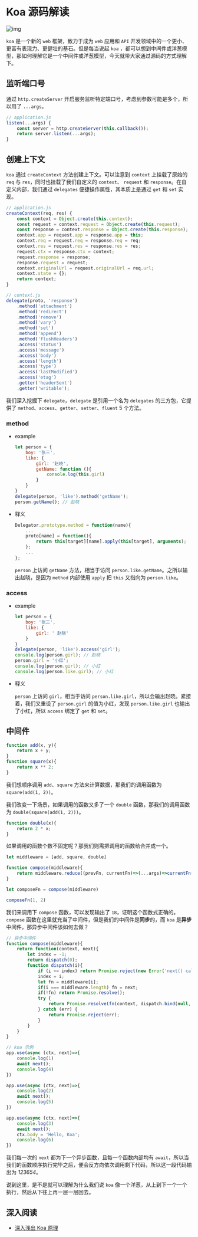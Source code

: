 # Koa 源码解读

![img](../../img/20190805/koa.png)

`koa` 是一个新的 `web` 框架，致力于成为 `web` 应用和 `API` 开发领域中的一个更小、更富有表现力、更健壮的基石。但是每当说起 `koa` ，都可以想到中间件或洋葱模型，那如何理解它是一个中间件或洋葱模型，今天就带大家通过源码的方式理解下。

## 监听端口号

通过 `http.createServer` 开启服务监听特定端口号，考虑到参数可能是多个，所以用了 `...args`。

```js
// application.js
listen(...args) {
    const server = http.createServer(this.callback());
    return server.listen(...args);
}
```

## 创建上下文

`koa` 通过 `createContext` 方法创建上下文。可以注意到 `context` 上挂载了原始的 `req` 与 `res`，同时也挂载了我们自定义的 `context`、 `request` 和 `response`。在自定义内部，我们通过 `delegates` 便捷操作属性，其本质上是通过 `get` 和 `set` 实现。

```js
// application.js
createContext(req, res) {
    const context = Object.create(this.context);
    const request = context.request = Object.create(this.request);
    const response = context.response = Object.create(this.response);
    context.app = request.app = response.app = this;
    context.req = request.req = response.req = req;
    context.res = request.res = response.res = res;
    request.ctx = response.ctx = context;
    request.response = response;
    response.request = request;
    context.originalUrl = request.originalUrl = req.url;
    context.state = {};
    return context;
}

// context.js
delegate(proto, 'response')
    .method('attachment')
    .method('redirect')
    .method('remove')
    .method('vary')
    .method('set')
    .method('append')
    .method('flushHeaders')
    .access('status')
    .access('message')
    .access('body')
    .access('length')
    .access('type')
    .access('lastModified')
    .access('etag')
    .getter('headerSent')
    .getter('writable');
```

我们深入挖掘下 `delegate`，`delegate` 是引用一个名为 `delegates` 的三方包，它提供了 `method`、`access`、`getter`、`setter`、`fluent` 5 个方法。

### method

- example

    ```js
    let person = {
        boy: '张三',
        like: {
            girl: '赵晓',
            getName: function (){
                console.log(this.girl)
            }
        }
    }
    delegate(person, 'like').method('getName');
    person.getName(); // 赵晓
    ```

- 释义

    ```js
    Delegator.prototype.method = function(name){
        ...
        proto[name] = function(){
            return this[target][name].apply(this[target], arguments);
        };
        ...
    };
    ```

    `person` 上访问 `getName` 方法，相当于访问 `person.like.getName`。之所以输出赵晓，是因为 `method` 内部使用 `apply` 把 `this` 又指向为 `person.like`。

### access

- example

    ```js
    let person = {
        boy: '张三',
        like: {
            girl: ' 赵晓'
        }
    }
    delegate(person, 'like').access('girl');
    console.log(person.girl); // 赵晓
    person.girl = '小红';
    console.log(person.girl); // 小红
    console.log(person.like.girl); // 小红
    ```

- 释义

    `person` 上访问 `girl`，相当于访问 `person.like.girl`，所以会输出赵晓。紧接着，我们又重设了 `person.girl` 的值为小红，发现 `person.like.girl` 也输出了小红，所以 `access` 绑定了 `get` 和 `set`。

## 中间件

```js
function add(x, y){
    return x + y;
}
function square(x){
    return x ** 2;
}
```

我们想顺序调用 `add`、`square` 方法来计算数据，那我们的调用函数为 `square(add(1, 2))`。

我们改变一下场景，如果调用的函数又多了一个 `double` 函数，那我们的调用函数为 `double(square(add(1, 2)))`。

```js
function double(x){
    return 2 * x;
}
```

如果调用的函数个数不固定呢？那我们则需把调用的函数给合并成一个。

```js
let middleware = [add, square, double]

function compose(middleware){
    return middleware.reduce((prevFn, currentFn)=>(...args)=>currentFn(prevFn(...args)))
}

let composeFn = compose(middleware)

composeFn(1, 2)

```

我们来调用下 `compose` 函数，可以发现输出了 `18`，证明这个函数式正确的。`compose` 函数在这里就充当了中间件，但是我们的中间件是**同步**的，而 `koa` 是**异步**中间件，那异步中间件该如何去做？

```js
// 异步中间件
function compose(middleware){
    return function(context, next){
        let index = -1;
        return dispatch(0);
        function dispatch(i){
            if (i <= index) return Promise.reject(new Error('next() called multiple times'))
            index = i;
            let fn = middleware[i];
            if(i === middleware.length) fn = next;
            if(!fn) return Promise.resolve();
            try {
                return Promise.resolve(fn(context, dispatch.bind(null, i + 1)));
            } catch (err) {
                return Promise.reject(err);
            }
        }
    }
}

// koa 示例
app.use(async (ctx, next)=>{
    console.log(1)
    await next();
    console.log(4)
})

app.use(async (ctx, next)=>{
    console.log(2)
    await next();
    console.log(5)
})

app.use(async (ctx, next)=>{
    console.log(3)
    await next();
    ctx.body = 'Hello, Koa';
    console.log(6)
})
```

我们每一次的 `next` 都为下一个异步函数，且每一个函数内部均有 `await`，所以当我们的函数顺序执行完毕之后，便会反方向依次调用剩下代码，所以这一段代码输出为 *123654*。

说到这里，是不是就可以理解为什么我们说 `koa` 像一个洋葱，从上到下一个一个执行，然后从下往上再一层一层回去。


## 深入阅读

- [深入浅出 Koa 原理](https://github.com/berwin/Blog/issues/8)
